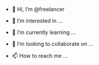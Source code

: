 - 👋 Hi, I’m @freelancer

- 👀 I’m interested in ...
- 🌱 I’m currently learning ...
- 💞️ I’m looking to collaborate on ...
- 📫 How to reach me ...

<!---
fitijoe/fitijoe is a ✨ special ✨ repository because its `README.md` (this file) appears on your GitHub profile.
You can click the Preview link to take a look at your changes.
--->

